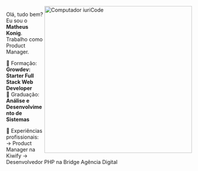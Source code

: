 <img src="https://raw.githubusercontent.com/MicaelliMedeiros/micaellimedeiros/master/image/computer-illustration.png" min-width="400px" max-width="400px" width="400px" align="right" alt="Computador iuriCode">

<p align="left"> 
  Olá, tudo bem? Eu sou o <strong>Matheus Konig</strong>.<br>
  Trabalho como Product Manager. 
</p>

<p align="left">
  💼 Formação: <strong> Growdev: Starter Full Stack Web Developer </strong> <br>
  💼 Graduação: <strong> Análise e Desenvolvimento de Sistemas </strong>
</p>

<p align="left">
  🥝 Experiências profissionais: <br> 
  -> Product Manager na Kiwify
  -> Desenvolvedor PHP na Bridge Agência Digital
</p>
